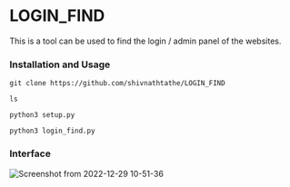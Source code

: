 # LOGIN_FIND
This is a tool can be used to find the login /  admin panel of the websites.

### Installation and Usage
`git clone https://github.com/shivnathtathe/LOGIN_FIND`

```ls```

`python3 setup.py`

`python3 login_find.py`

### Interface

![Screenshot from 2022-12-29 10-51-36](https://user-images.githubusercontent.com/76526542/209906930-8acc627e-afa0-4825-873c-b0c74aef8c33.png)
